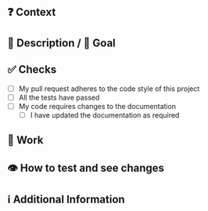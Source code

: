 <!-- 
Thanks for creating this pull request 🤗

Please make sure that the pull request is limited to one type (docs, feature, etc.) and keep it as small as possible. 
You can open multiple prs instead of opening a huge one.
-->

## ❓ Context
<!-- A few line to introduce the origin of the PR. Including links to relevant Github issues or other PRs -->
<!-- Closes the issue: #xxx -->

## 📑 Description / 🎯 Goal
<!-- Add a brief description of the pr -->

<!-- You can also choose to add a list of changes and if they have been completed or not by using the markdown to-do list syntax
- [ ] Not Completed
- [x] Completed
-->

## ✅ Checks
<!-- Make sure your pr passes the CI checks and do check the following fields as needed -->
- [ ] My pull request adheres to the code style of this project
- [ ] All the tests have passed
- [ ] My code requires changes to the documentation
  - [ ] I have updated the documentation as required

## 👷 Work
<!-- List of main changes in the codebase and explanation of implementation choices -->

## 👁 How to test and see changes
<!-- Instruction for reviewers on how to test the changes and/or benchmarking results. Including GIF if relevant -->

## ℹ Additional Information
<!-- Any additional information like breaking changes, dependencies added, screenshots, comparisons between new and old behavior, etc. -->
